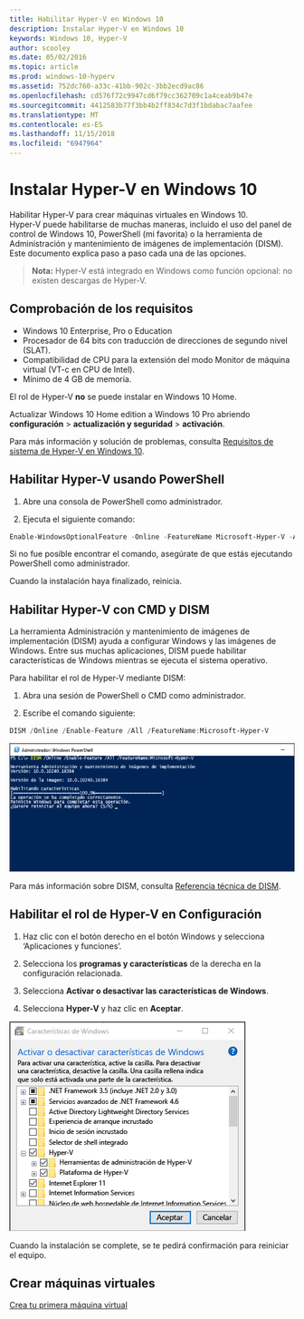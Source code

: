 ```yaml
---
title: Habilitar Hyper-V en Windows 10
description: Instalar Hyper-V en Windows 10
keywords: Windows 10, Hyper-V
author: scooley
ms.date: 05/02/2016
ms.topic: article
ms.prod: windows-10-hyperv
ms.assetid: 752dc760-a33c-41bb-902c-3bb2ecd9ac86
ms.openlocfilehash: cd576f72c9947cd6f79cc362709c1a4ceab9b47e
ms.sourcegitcommit: 4412583b77f3bb4b2ff834c7d3f1bdabac7aafee
ms.translationtype: MT
ms.contentlocale: es-ES
ms.lasthandoff: 11/15/2018
ms.locfileid: "6947964"
---
```

# <a name="install-hyper-v-on-windows-10"></a>Instalar Hyper-V en Windows 10

Habilitar Hyper-V para crear máquinas virtuales en Windows 10.  
Hyper-V puede habilitarse de muchas maneras, incluido el uso del panel de control de Windows 10, PowerShell (mi favorita) o la herramienta de Administración y mantenimiento de imágenes de implementación (DISM). Este documento explica paso a paso cada una de las opciones.

> **Nota:**  Hyper-V está integrado en Windows como función opcional: no existen descargas de Hyper-V.

## <a name="check-requirements"></a>Comprobación de los requisitos

* Windows 10 Enterprise, Pro o Education
* Procesador de 64 bits con traducción de direcciones de segundo nivel (SLAT).
* Compatibilidad de CPU para la extensión del modo Monitor de máquina virtual (VT-c en CPU de Intel).
* Mínimo de 4 GB de memoria.

El rol de Hyper-V **no** se puede instalar en Windows 10 Home.

Actualizar Windows 10 Home edition a Windows 10 Pro abriendo **configuración** > **actualización y seguridad** > **activación**.

Para más información y solución de problemas, consulta [Requisitos de sistema de Hyper-V en Windows 10](../reference/hyper-v-requirements.md).

## <a name="enable-hyper-v-using-powershell"></a>Habilitar Hyper-V usando PowerShell

1. Abre una consola de PowerShell como administrador.

2. Ejecuta el siguiente comando:

  ```powershell
  Enable-WindowsOptionalFeature -Online -FeatureName Microsoft-Hyper-V -All
  ```

  Si no fue posible encontrar el comando, asegúrate de que estás ejecutando PowerShell como administrador.

Cuando la instalación haya finalizado, reinicia.

## <a name="enable-hyper-v-with-cmd-and-dism"></a>Habilitar Hyper-V con CMD y DISM

La herramienta Administración y mantenimiento de imágenes de implementación (DISM) ayuda a configurar Windows y las imágenes de Windows.  Entre sus muchas aplicaciones, DISM puede habilitar características de Windows mientras se ejecuta el sistema operativo.

Para habilitar el rol de Hyper-V mediante DISM:

1. Abra una sesión de PowerShell o CMD como administrador.

1. Escribe el comando siguiente:

  ```powershell
  DISM /Online /Enable-Feature /All /FeatureName:Microsoft-Hyper-V
  ```

  ![Ventana de la consola que muestra a Hyper-V habilitándose.](media/dism_upd.png)

Para más información sobre DISM, consulta [Referencia técnica de DISM](https://technet.microsoft.com/en-us/library/hh824821.aspx).

## <a name="enable-the-hyper-v-role-through-settings"></a>Habilitar el rol de Hyper-V en Configuración

1. Haz clic con el botón derecho en el botón Windows y selecciona ‘Aplicaciones y funciones’.

2. Selecciona los **programas y características** de la derecha en la configuración relacionada. 

3. Selecciona **Activar o desactivar las características de Windows**.

4. Selecciona **Hyper-V** y haz clic en **Aceptar**.

![Cuadro de diálogo de programas y funciones de Windows](media/enable_role_upd.png)

Cuando la instalación se complete, se te pedirá confirmación para reiniciar el equipo.

## <a name="make-virtual-machines"></a>Crear máquinas virtuales

[Crea tu primera máquina virtual](quick-create-virtual-machine.md)
